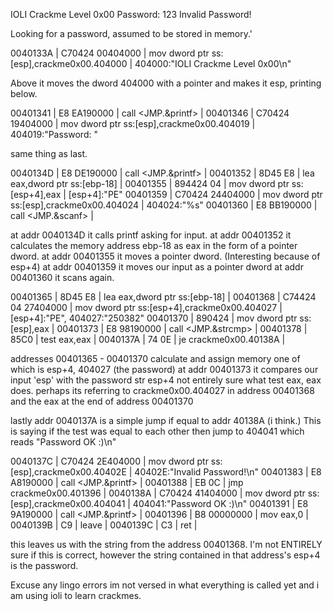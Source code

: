IOLI Crackme Level 0x00
Password: 123
Invalid Password!

Looking for a password, assumed to be stored in memory.'

0040133A | C70424 00404000          | mov dword ptr ss:[esp],crackme0x00.404000       | 404000:"IOLI Crackme Level 0x00\n"

Above it moves the dword 404000 with a pointer and makes it esp, printing below.

00401341 | E8 EA190000              | call <JMP.&printf>                              |
00401346 | C70424 19404000          | mov dword ptr ss:[esp],crackme0x00.404019       | 404019:"Password: "

same thing as last.

0040134D | E8 DE190000              | call <JMP.&printf>                              |
00401352 | 8D45 E8                  | lea eax,dword ptr ss:[ebp-18]                   |
00401355 | 894424 04                | mov dword ptr ss:[esp+4],eax                    | [esp+4]:"PE"
00401359 | C70424 24404000          | mov dword ptr ss:[esp],crackme0x00.404024       | 404024:"%s"
00401360 | E8 BB190000              | call <JMP.&scanf>                               |

at addr 0040134D it calls printf asking for input. 
at addr 00401352 it calculates the memory address ebp-18 as eax in the form of a pointer dword.
at addr 00401355 it moves a pointer dword. (Interesting because of esp+4)
at addr 00401359 it moves our input as a pointer dword
at addr 00401360 it scans again.


00401365 | 8D45 E8                  | lea eax,dword ptr ss:[ebp-18]                   |
00401368 | C74424 04 27404000       | mov dword ptr ss:[esp+4],crackme0x00.404027     | [esp+4]:"PE", 404027:"250382"
00401370 | 890424                   | mov dword ptr ss:[esp],eax                      |
00401373 | E8 98190000              | call <JMP.&strcmp>                              |
00401378 | 85C0                     | test eax,eax                                    |
0040137A | 74 0E                    | je crackme0x00.40138A                           |

addresses 00401365 - 00401370 calculate and assign memory one of which is esp+4, 404027 (the password)
at addr 00401373 it compares our input 'esp' with the password str esp+4 
not entirely sure what test eax, eax does. perhaps its referring to crackme0x00.404027 in address 00401368 and the eax at
the end of address 00401370

lastly addr 0040137A is a simple jump if equal to addr 40138A (i think.) This is saying if the test was equal to each other
then jump to 404041 which reads "Password OK :)\n"

0040137C | C70424 2E404000          | mov dword ptr ss:[esp],crackme0x00.40402E       | 40402E:"Invalid Password!\n"
00401383 | E8 A8190000              | call <JMP.&printf>                              |
00401388 | EB 0C                    | jmp crackme0x00.401396                          |
0040138A | C70424 41404000          | mov dword ptr ss:[esp],crackme0x00.404041       | 404041:"Password OK :)\n"
00401391 | E8 9A190000              | call <JMP.&printf>                              |
00401396 | B8 00000000              | mov eax,0                                       |
0040139B | C9                       | leave                                           |
0040139C | C3                       | ret                                             |

this leaves us with the string from the address 00401368. I'm not ENTIRELY sure if this is correct, however the string contained
in that address's esp+4 is the password. 

Excuse any lingo errors im not versed in what everything is called yet and i am using ioli to learn crackmes.
